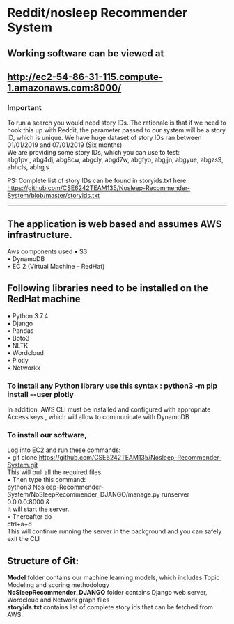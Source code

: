 
# Reddit/nosleep Recommender System
## Working software can be viewed at 
 http://ec2-54-86-31-115.compute-1.amazonaws.com:8000/ <br/>
----------------------
### Important
To run a search you would need story IDs. The rationale is that if we need to hook this up with Reddit, the parameter passed to our system will be a story ID, which is unique. We have huge dataset of story IDs ran between 01/01/2019 and 07/01/2019 (Six months) <br/>
We are providing some story IDs, which you can use to test:<br/>
abg1pv , abg4dj, abg8cw, abgcly,  abgd7w, abgfyo, abgjjn, abgyue, abgzs9, abhcls, abhgjs <br/>

PS: Complete list of story IDs can be found in storyids.txt here:
https://github.com/CSE6242TEAM135/Nosleep-Recommender-System/blob/master/storyids.txt


--------------------------------------------
## The application is web based and assumes AWS infrastructure. 
Aws components used
•	S3 <br/>
•	DynamoDB<br/>
•	EC 2 (Virtual Machine – RedHat)<br/>
## Following libraries need to be installed on the RedHat machine
•	Python 3.7.4 <br/>
•	Django <br/>
•	Pandas <br/>
•	Boto3 <br/>
•	NLTK <br/>
•	Wordcloud <br/>
•	Plotly <br/>
•	Networkx <br/>

### To install any Python library use this syntax : python3 -m  pip install --user plotly
In addition, AWS CLI must be installed and configured with appropriate Access keys , which will allow to communicate with DynamoDB

### To install our software, <br/> 
Log into EC2 and run these commands:<br/>
• git clone https://github.com/CSE6242TEAM135/Nosleep-Recommender-System.git <br/>
  This will pull all the required files.<br/>
• Then type this command:<br/> python3 Nosleep-Recommender-System/NoSleepRecommender_DJANGO/manage.py runserver 0.0.0.0:8000 & <br/>
It will start the server. <br/>
• Thereafter do <br/> ctrl+a+d<br/> This will continue running the server in the background and you can safely exit the CLI

## Structure of Git:
<b>Model</b> folder contains our machine learning models, which includes Topic Modeling and scoring methodology <br/>
<b>NoSleepRecommender_DJANGO</b> folder contains Django web server, Wordcloud  and Network graph files <br/>
<b> storyids.txt </b> contains list of complete story ids that can be fetched from AWS.

